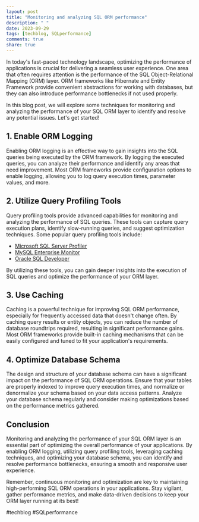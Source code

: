 ```yaml
---
layout: post
title: "Monitoring and analyzing SQL ORM performance"
description: " "
date: 2023-09-29
tags: [techblog, SQLperformance]
comments: true
share: true
---
```


In today's fast-paced technology landscape, optimizing the performance of applications is crucial for delivering a seamless user experience. One area that often requires attention is the performance of the SQL Object-Relational Mapping (ORM) layer. ORM frameworks like Hibernate and Entity Framework provide convenient abstractions for working with databases, but they can also introduce performance bottlenecks if not used properly.

In this blog post, we will explore some techniques for monitoring and analyzing the performance of your SQL ORM layer to identify and resolve any potential issues. Let's get started!

## 1. Enable ORM Logging

Enabling ORM logging is an effective way to gain insights into the SQL queries being executed by the ORM framework. By logging the executed queries, you can analyze their performance and identify any areas that need improvement. Most ORM frameworks provide configuration options to enable logging, allowing you to log query execution times, parameter values, and more.

## 2. Utilize Query Profiling Tools

Query profiling tools provide advanced capabilities for monitoring and analyzing the performance of SQL queries. These tools can capture query execution plans, identify slow-running queries, and suggest optimization techniques. Some popular query profiling tools include:

- [Microsoft SQL Server Profiler](https://docs.microsoft.com/en-us/sql/tools/sql-server-profiler/sql-server-profiler)
- [MySQL Enterprise Monitor](https://www.mysql.com/products/enterprise/monitoring.html)
- [Oracle SQL Developer](https://www.oracle.com/database/technologies/appdev/sql-developer.html)

By utilizing these tools, you can gain deeper insights into the execution of SQL queries and optimize the performance of your ORM layer.

## 3. Use Caching

Caching is a powerful technique for improving SQL ORM performance, especially for frequently accessed data that doesn't change often. By caching query results or entity objects, you can reduce the number of database roundtrips required, resulting in significant performance gains. Most ORM frameworks provide built-in caching mechanisms that can be easily configured and tuned to fit your application's requirements.

## 4. Optimize Database Schema

The design and structure of your database schema can have a significant impact on the performance of SQL ORM operations. Ensure that your tables are properly indexed to improve query execution times, and normalize or denormalize your schema based on your data access patterns. Analyze your database schema regularly and consider making optimizations based on the performance metrics gathered.

## Conclusion

Monitoring and analyzing the performance of your SQL ORM layer is an essential part of optimizing the overall performance of your applications. By enabling ORM logging, utilizing query profiling tools, leveraging caching techniques, and optimizing your database schema, you can identify and resolve performance bottlenecks, ensuring a smooth and responsive user experience.

Remember, continuous monitoring and optimization are key to maintaining high-performing SQL ORM operations in your applications. Stay vigilant, gather performance metrics, and make data-driven decisions to keep your ORM layer running at its best!

#techblog #SQLperformance